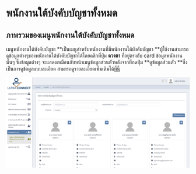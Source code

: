 # พนักงานใต้บังคับบัญชาทั้งหมด

## ภาพรวมของเมนูพนักงานใต้บังคับบัญชาทั้งหมด

เมนูพนักงานใต้บังคับบัญชา **เป็นเมนูสำหรับพนักงานที่มีพนักงานใต้บังคับบัญชา **ผู้ใช้งานสามารถดูข้อมูลต่างๆของพนักงานใต้บังคับบัญชาได้โดยคลิกที่ปุ่ม **ดวงตา** ที่อยู่ตรงกับ card ข้อมูลพนักงานนั้นๆ ซึ่งข้อมูลต่างๆ จะแสดงเหมือนกับหน้าเมนูข้อมูลส่วนตัวหลังจากที่กดปุ่ม **ดูข้อมูลส่วนตัว **ซึ่งเป็นการดูข้อมูลแบบละเอียด สามารถดูรายละเอียดเพิ่มเติมได้[ที่นี่](../personal-info.md#undefined-1)

![หน้าจอเมนูพนักงานใต้บังคับบัญชาทั้งหมด](<../../.gitbook/assets/image (47).png>)
